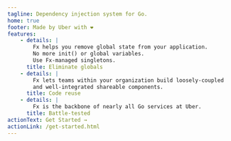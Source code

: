 ```yaml
---
tagline: Dependency injection system for Go.
home: true
footer: Made by Uber with ❤️
features:
    - details: |
        Fx helps you remove global state from your application.
        No more init() or global variables.
        Use Fx-managed singletons.
      title: Eliminate globals
    - details: |
        Fx lets teams within your organization build loosely-coupled
        and well-integrated shareable components.
      title: Code reuse
    - details: |
        Fx is the backbone of nearly all Go services at Uber.
      title: Battle-tested
actionText: Get Started →
actionLink: /get-started.html
---
```



